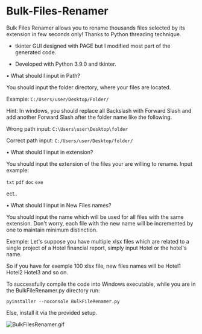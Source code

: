 # Bulk-Files-Renamer

Bulk Files Renamer allows you to rename thousands files selected by its extension in few seconds only! Thanks to Python threading technique.


- tkinter GUI designed with PAGE but I modified most part of the generated code.

- Developed with Python 3.9.0 and tkinter. 


 • What should I input in Path?
 
   You should input the folder directory, where your files are located.
   
   Example:  ```C:/Users/user/Desktop/Folder/```
   
   Hint: In windows, you should replace all Backslash with Forward Slash
   and add another Forward Slash after the folder name like the following.
   
   Wrong path input:       ```C:\Users\user\Desktop\folder```
   
   Correct path input:     ```C:/Users/user/Desktop/folder/```
        
 • What should I input in extension?
 
   You should input the extension of the files your are willing to rename.
   Input example: 
   
   ```txt```
   ```pdf``` 
   ```doc```
   ```exe``` 
   
   ect..
        
 • What should I input in New Files names?
 
   You should input the name which will be used for all files with the same extension. Don't worry, each file with the new name will be incremented by one to maintain
   minimum distinction.
   
   Exemple: Let's suppose you have multiple xlsx files which are related to a single project of a Hotel financial report, simply input Hotel or the hotel's name.
   
   So if you have for exemple 100 xlsx file, new files names will be Hotel1 Hotel2 Hotel3 and so on.

To successfully compile the code into Windows executable, while you are in the BulkFileRenamer.py directory run:

```
pyinstaller --noconsole BulkFileRenamer.py
```

Else, install it via the provided setup.

![BulkFilesRenamer.gif](https://github.com/IT-Support-L2/Bulk-Files-Renamer/blob/main/BulkFilesRenamer.gif)

